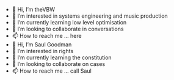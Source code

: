 - 👋 Hi, I’m theVBW
- 👀 I’m interested in systems engineering and music production
- 🌱 I’m currently learning low level optimisation
- 💞️ I’m looking to collaborate in conversations
- 📫 How to reach me ... here
- 👋 Hi, I’m Saul Goodman
- 👀 I’m interested in rights
- 🌱 I’m currently learning the constitution
- 💞️ I’m looking to collaborate on cases
- 📫 How to reach me ... call Saul

<!---
thevbw/thevbw is a ✨ special ✨ repository because its `README.md` (this file) appears on your GitHub profile.
You can click the Preview link to take a look at your changes.
--->
